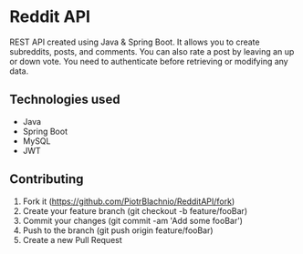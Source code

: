 # Reddit API
REST API created using Java & Spring Boot. It allows you to create subreddits, posts, and comments.
You can also rate a post by leaving an up or down vote. You need to authenticate before retrieving
or modifying any data.

## Technologies used
* Java
* Spring Boot
* MySQL
* JWT

## Contributing
1. Fork it (https://github.com/PiotrBlachnio/RedditAPI/fork)
1. Create your feature branch (git checkout -b feature/fooBar)
1. Commit your changes (git commit -am 'Add some fooBar')
1. Push to the branch (git push origin feature/fooBar)
1. Create a new Pull Request
